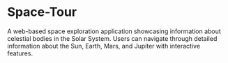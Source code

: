 # Space-Tour
A web-based space exploration application showcasing information about celestial bodies in the Solar System. Users can navigate through detailed information about the Sun, Earth, Mars, and Jupiter with interactive features.
